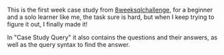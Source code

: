This is the first week case study from [8weeksqlchallenge](https://8weeksqlchallenge.com/case-study-1/), for a beginner and a solo learner like me, the task sure is hard, but when I keep trying to figure it out, I finally made it!

In "Case Study Query" it also contains the questions and their answers, as well as the query syntax to find the answer.
